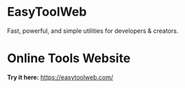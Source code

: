 # EasyToolWeb
Fast, powerful, and simple utilities for developers &amp; creators.

# Online Tools Website
**Try it here:** https://easytoolweb.com/  


